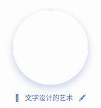 <div align="center">
  <img src="https://img.picgo.net/2024/11/28/029cced2616afce9ba5.gif" width="200" style="border-radius:50%;box-shadow:0 8px 20px rgba(74,107,175,0.3);margin:15px 0">
  <p style="font-size:1.3em;color:#4a6baf;margin:5px 0 25px">
    <span style="display:inline-block;margin:0 10px">🎨</span> 
    文字设计的艺术 
    <span style="display:inline-block;margin:0 10px">🖋️</span>
  </p>
</div>